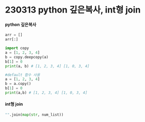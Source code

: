 # 230313 python 깊은복사, int형 join

#### python 깊은복사

```py
arr = []
arr[:]

import copy
a = [1, 2, 3, 4]
b = copy.deepcopy(a)
b[1] = 0
print(a, b) # [1, 2, 3, 4] [1, 0, 3, 4]

#default 함수 사용
a = [1, 2, 3, 4]
b = a.copy()
b[1] = 0
print(a,b) # [1, 2, 3, 4] [1, 0, 3, 4]
```

#### int형 join

```py
"".join(map(str, num_list))
```
